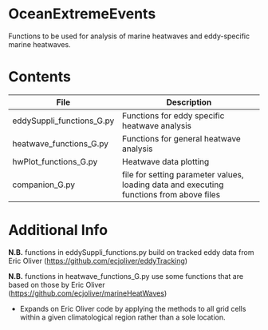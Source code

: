 # OceanExtremeEvents

Functions to be used for analysis of marine heatwaves and eddy-specific marine heatwaves.

# Contents

| File | Description |
| ---- | ----------- |
| eddySuppli_functions_G.py | Functions for eddy specific heatwave analysis |
| heatwave_functions_G.py | Functions for general heatwave analysis |
| hwPlot_functions_G.py | Heatwave data plotting|
| companion_G.py | file for setting parameter values, loading data and executing functions from above files |

# Additional Info 

**N.B.** functions in eddySuppli_functions.py build on tracked eddy data from Eric Oliver (https://github.com/ecjoliver/eddyTracking)

**N.B.** functions in heatwave_functions_G.py use some functions that are based on those by Eric Oliver (https://github.com/ecjoliver/marineHeatWaves)
   - Expands on Eric Oliver code by applying the methods to all grid cells within a given climatological region rather than a sole location.

